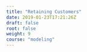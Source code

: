 ```yaml
---
title: "Retaining Customers"
date: 2019-01-23T17:21:26Z
draft: false
root: false
weight: 9
course: "modeling"
---
```


